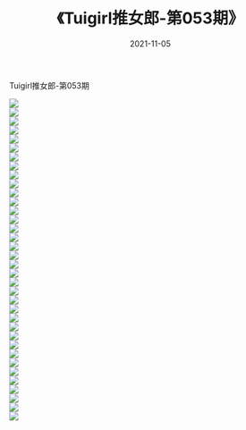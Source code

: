 ﻿---
layout: post
title:  《Tuigirl推女郎-第053期》
date:   2021-11-05
img: http://imgx.orgx.ga/漏D/网络美图/2021/Tuigirl推女郎-第053期/000.jpg
categories: [美女, 清纯, 唯美]
---

Tuigirl推女郎-第053期

  ![](http://imgx.orgx.ga/漏D/网络美图/2021/Tuigirl推女郎-第053期/001.jpg) <br> ![](http://imgx.orgx.ga/漏D/网络美图/2021/Tuigirl推女郎-第053期/002.jpg) <br> ![](http://imgx.orgx.ga/漏D/网络美图/2021/Tuigirl推女郎-第053期/003.jpg) <br> ![](http://imgx.orgx.ga/漏D/网络美图/2021/Tuigirl推女郎-第053期/004.jpg) <br> ![](http://imgx.orgx.ga/漏D/网络美图/2021/Tuigirl推女郎-第053期/005.jpg) <br> ![](http://imgx.orgx.ga/漏D/网络美图/2021/Tuigirl推女郎-第053期/006.jpg) <br> ![](http://imgx.orgx.ga/漏D/网络美图/2021/Tuigirl推女郎-第053期/007.jpg) <br> ![](http://imgx.orgx.ga/漏D/网络美图/2021/Tuigirl推女郎-第053期/008.jpg) <br> ![](http://imgx.orgx.ga/漏D/网络美图/2021/Tuigirl推女郎-第053期/009.jpg) <br> ![](http://imgx.orgx.ga/漏D/网络美图/2021/Tuigirl推女郎-第053期/010.jpg) <br> ![](http://imgx.orgx.ga/漏D/网络美图/2021/Tuigirl推女郎-第053期/011.jpg) <br> ![](http://imgx.orgx.ga/漏D/网络美图/2021/Tuigirl推女郎-第053期/012.jpg) <br> ![](http://imgx.orgx.ga/漏D/网络美图/2021/Tuigirl推女郎-第053期/013.jpg) <br> ![](http://imgx.orgx.ga/漏D/网络美图/2021/Tuigirl推女郎-第053期/014.jpg) <br> ![](http://imgx.orgx.ga/漏D/网络美图/2021/Tuigirl推女郎-第053期/015.jpg) <br> ![](http://imgx.orgx.ga/漏D/网络美图/2021/Tuigirl推女郎-第053期/016.jpg) <br> ![](http://imgx.orgx.ga/漏D/网络美图/2021/Tuigirl推女郎-第053期/017.jpg) <br> ![](http://imgx.orgx.ga/漏D/网络美图/2021/Tuigirl推女郎-第053期/018.jpg) <br> ![](http://imgx.orgx.ga/漏D/网络美图/2021/Tuigirl推女郎-第053期/019.jpg) <br> ![](http://imgx.orgx.ga/漏D/网络美图/2021/Tuigirl推女郎-第053期/020.jpg) <br> ![](http://imgx.orgx.ga/漏D/网络美图/2021/Tuigirl推女郎-第053期/021.jpg) <br> ![](http://imgx.orgx.ga/漏D/网络美图/2021/Tuigirl推女郎-第053期/022.jpg) <br> ![](http://imgx.orgx.ga/漏D/网络美图/2021/Tuigirl推女郎-第053期/023.jpg) <br> ![](http://imgx.orgx.ga/漏D/网络美图/2021/Tuigirl推女郎-第053期/024.jpg) <br> ![](http://imgx.orgx.ga/漏D/网络美图/2021/Tuigirl推女郎-第053期/025.jpg) <br> ![](http://imgx.orgx.ga/漏D/网络美图/2021/Tuigirl推女郎-第053期/026.jpg) <br> ![](http://imgx.orgx.ga/漏D/网络美图/2021/Tuigirl推女郎-第053期/027.jpg) <br> ![](http://imgx.orgx.ga/漏D/网络美图/2021/Tuigirl推女郎-第053期/028.jpg) <br> ![](http://imgx.orgx.ga/漏D/网络美图/2021/Tuigirl推女郎-第053期/029.jpg) <br> ![](http://imgx.orgx.ga/漏D/网络美图/2021/Tuigirl推女郎-第053期/030.jpg) <br> ![](http://imgx.orgx.ga/漏D/网络美图/2021/Tuigirl推女郎-第053期/031.jpg) <br> ![](http://imgx.orgx.ga/漏D/网络美图/2021/Tuigirl推女郎-第053期/032.jpg) <br> ![](http://imgx.orgx.ga/漏D/网络美图/2021/Tuigirl推女郎-第053期/033.jpg) <br> ![](http://imgx.orgx.ga/漏D/网络美图/2021/Tuigirl推女郎-第053期/034.jpg) <br> ![](http://imgx.orgx.ga/漏D/网络美图/2021/Tuigirl推女郎-第053期/035.jpg) <br> ![](http://imgx.orgx.ga/漏D/网络美图/2021/Tuigirl推女郎-第053期/036.jpg) <br>